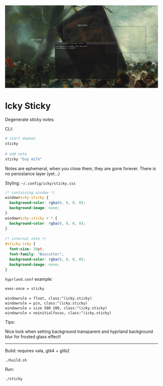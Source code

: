 ![icky-sticky](/sticky.png)

# Icky Sticky

Degenerate sticky notes

CLI:

```sh
# start daemon
sticky

# add note
sticky "buy milk"
```

Notes are ephemeral, when you close them, they are gone forever. There is no persistance layer (yet...)

Styling: `~/.config/icky/sticky.css`

```css
/* containing window */
window#icky-sticky {
  background-color: rgba(0, 0, 0, 0);
  background-image: none;
}
window#icky-sticky > * {
  background-color: rgba(0, 0, 0, 0);
}

/* internal note */
#sticky-icky {
  font-size: 30pt;
  font-family: "Boxcutter";
  background-color: rgba(0, 0, 0, 0);
  background-image: none;
}
```

`hyprland.conf` example:

```hyprlang
exec-once = sticky

windowrule = float, class:^(icky.sticky)
windowrule = pin, class:^(icky.sticky)
windowrule = size 500 200, class:^(icky.sticky)
windowrule = noinitialfocus, class:^(icky.sticky)
```

Tips:

Nice look when setting background transparent and hyprland background blur for frosted glass effect!

---

Build: requires vala, gtk4 + glib2

```sh
./build.sh
```

Run:

```sh
./sticky
```
